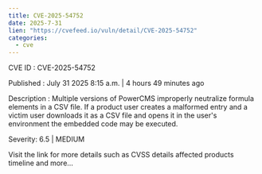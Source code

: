 ```yaml
--- 
title: CVE-2025-54752
date: 2025-7-31
lien: "https://cvefeed.io/vuln/detail/CVE-2025-54752"
categories:
  - cve
---
```


CVE ID : CVE-2025-54752

Published :  July 31
2025
8:15 a.m. | 4 hours
49 minutes ago

Description : Multiple versions of PowerCMS improperly neutralize formula elements in a CSV file.  If a product user creates a malformed entry and a victim user downloads it as a CSV file and opens it in the user's environment
the embedded code may be executed.

Severity: 6.5 | MEDIUM

Visit the link for more details
such as CVSS details
affected products
timeline
and more...
